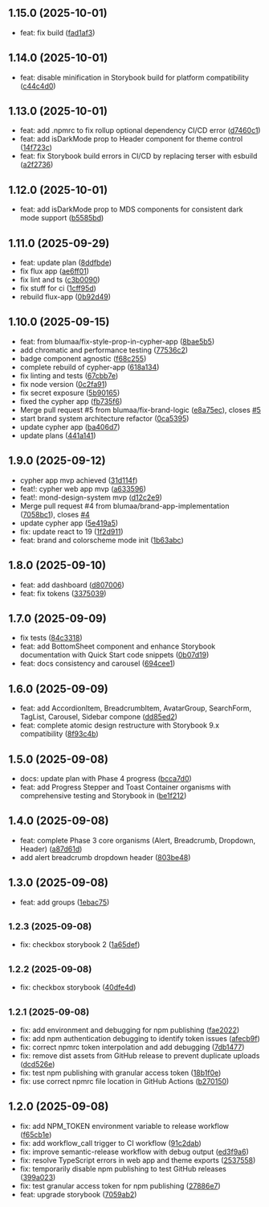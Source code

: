## 1.15.0 (2025-10-01)

* feat: fix build ([fad1af3](https://github.com/blumaa/mond-design-system/commit/fad1af3))

## 1.14.0 (2025-10-01)

* feat: disable minification in Storybook build for platform compatibility ([c44c4d0](https://github.com/blumaa/mond-design-system/commit/c44c4d0))

## 1.13.0 (2025-10-01)

* feat: add .npmrc to fix rollup optional dependency CI/CD error ([d7460c1](https://github.com/blumaa/mond-design-system/commit/d7460c1))
* feat: add isDarkMode prop to Header component for theme control ([14f723c](https://github.com/blumaa/mond-design-system/commit/14f723c))
* feat: fix Storybook build errors in CI/CD by replacing terser with esbuild ([a2f2736](https://github.com/blumaa/mond-design-system/commit/a2f2736))

## 1.12.0 (2025-10-01)

* feat: add isDarkMode prop to MDS components for consistent dark mode support ([b5585bd](https://github.com/blumaa/mond-design-system/commit/b5585bd))

## 1.11.0 (2025-09-29)

* feat: update plan ([8ddfbde](https://github.com/blumaa/mond-design-system/commit/8ddfbde))
* fix flux app ([ae6ff01](https://github.com/blumaa/mond-design-system/commit/ae6ff01))
* fix lint and ts ([c3b0090](https://github.com/blumaa/mond-design-system/commit/c3b0090))
* fix stuff for ci ([1cff95d](https://github.com/blumaa/mond-design-system/commit/1cff95d))
* rebuild flux-app ([0b92d49](https://github.com/blumaa/mond-design-system/commit/0b92d49))

## 1.10.0 (2025-09-15)

* feat: from blumaa/fix-style-prop-in-cypher-app ([8bae5b5](https://github.com/blumaa/mond-design-system/commit/8bae5b5))
* add chromatic and performance testing ([77536c2](https://github.com/blumaa/mond-design-system/commit/77536c2))
* badge component agnostic ([f68c255](https://github.com/blumaa/mond-design-system/commit/f68c255))
* complete rebuild of cypher-app ([618a134](https://github.com/blumaa/mond-design-system/commit/618a134))
* fix linting and tests ([67cbb7e](https://github.com/blumaa/mond-design-system/commit/67cbb7e))
* fix node version ([0c2fa91](https://github.com/blumaa/mond-design-system/commit/0c2fa91))
* fix secret exposure ([5b90165](https://github.com/blumaa/mond-design-system/commit/5b90165))
* fixed the cypher app ([fb735f6](https://github.com/blumaa/mond-design-system/commit/fb735f6))
* Merge pull request #5 from blumaa/fix-brand-logic ([e8a75ec](https://github.com/blumaa/mond-design-system/commit/e8a75ec)), closes [#5](https://github.com/blumaa/mond-design-system/issues/5)
* start brand system architecture refactor ([0ca5395](https://github.com/blumaa/mond-design-system/commit/0ca5395))
* update cypher app ([ba406d7](https://github.com/blumaa/mond-design-system/commit/ba406d7))
* update plans ([441a141](https://github.com/blumaa/mond-design-system/commit/441a141))

## 1.9.0 (2025-09-12)

* cypher app mvp achieved ([31d114f](https://github.com/blumaa/mond-design-system/commit/31d114f))
* feat!: cypher web app mvp ([a633596](https://github.com/blumaa/mond-design-system/commit/a633596))
* feat!: mond-design-system mvp ([d12c2e9](https://github.com/blumaa/mond-design-system/commit/d12c2e9))
* Merge pull request #4 from blumaa/brand-app-implementation ([7058bc1](https://github.com/blumaa/mond-design-system/commit/7058bc1)), closes [#4](https://github.com/blumaa/mond-design-system/issues/4)
* update cypher app ([5e419a5](https://github.com/blumaa/mond-design-system/commit/5e419a5))
* fix: update react to 19 ([1f2d911](https://github.com/blumaa/mond-design-system/commit/1f2d911))
* feat: brand and colorscheme mode init ([1b63abc](https://github.com/blumaa/mond-design-system/commit/1b63abc))

## 1.8.0 (2025-09-10)

* feat: add dashboard ([d807006](https://github.com/blumaa/mond-design-system/commit/d807006))
* feat: fix tokens ([3375039](https://github.com/blumaa/mond-design-system/commit/3375039))

## 1.7.0 (2025-09-09)

* fix tests ([84c3318](https://github.com/blumaa/mond-design-system/commit/84c3318))
* feat: add BottomSheet component and enhance Storybook documentation with Quick Start code snippets ([0b07d19](https://github.com/blumaa/mond-design-system/commit/0b07d19))
* feat: docs consistency and carousel ([694cee1](https://github.com/blumaa/mond-design-system/commit/694cee1))

## 1.6.0 (2025-09-09)

* feat: add AccordionItem, BreadcrumbItem, AvatarGroup, SearchForm, TagList, Carousel, Sidebar compone ([dd85ed2](https://github.com/blumaa/mond-design-system/commit/dd85ed2))
* feat: complete atomic design restructure with Storybook 9.x compatibility ([8f93c4b](https://github.com/blumaa/mond-design-system/commit/8f93c4b))

## 1.5.0 (2025-09-08)

* docs: update plan with Phase 4 progress ([bcca7d0](https://github.com/blumaa/mond-design-system/commit/bcca7d0))
* feat: add Progress Stepper and Toast Container organisms with comprehensive testing and Storybook in ([be1f212](https://github.com/blumaa/mond-design-system/commit/be1f212))

## 1.4.0 (2025-09-08)

* feat: complete Phase 3 core organisms (Alert, Breadcrumb, Dropdown, Header) ([a87d61d](https://github.com/blumaa/mond-design-system/commit/a87d61d))
* add alert breadcrumb dropdown header ([803be48](https://github.com/blumaa/mond-design-system/commit/803be48))

## 1.3.0 (2025-09-08)

* feat: add groups ([1ebac75](https://github.com/blumaa/mond-design-system/commit/1ebac75))

## <small>1.2.3 (2025-09-08)</small>

* fix: checkbox storybook 2 ([1a65def](https://github.com/blumaa/mond-design-system/commit/1a65def))

## <small>1.2.2 (2025-09-08)</small>

* fix: checkbox storybook ([40dfe4d](https://github.com/blumaa/mond-design-system/commit/40dfe4d))

## <small>1.2.1 (2025-09-08)</small>

* fix: add environment and debugging for npm publishing ([fae2022](https://github.com/blumaa/mond-design-system/commit/fae2022))
* fix: add npm authentication debugging to identify token issues ([afecb9f](https://github.com/blumaa/mond-design-system/commit/afecb9f))
* fix: correct npmrc token interpolation and add debugging ([7db1477](https://github.com/blumaa/mond-design-system/commit/7db1477))
* fix: remove dist assets from GitHub release to prevent duplicate uploads ([dcd526e](https://github.com/blumaa/mond-design-system/commit/dcd526e))
* fix: test npm publishing with granular access token ([18b1f0e](https://github.com/blumaa/mond-design-system/commit/18b1f0e))
* fix: use correct npmrc file location in GitHub Actions ([b270150](https://github.com/blumaa/mond-design-system/commit/b270150))

## 1.2.0 (2025-09-08)

* fix: add NPM_TOKEN environment variable to release workflow ([f65cb1e](https://github.com/blumaa/mond-design-system/commit/f65cb1e))
* fix: add workflow_call trigger to CI workflow ([91c2dab](https://github.com/blumaa/mond-design-system/commit/91c2dab))
* fix: improve semantic-release workflow with debug output ([ed3f9a6](https://github.com/blumaa/mond-design-system/commit/ed3f9a6))
* fix: resolve TypeScript errors in web app and theme exports ([2537558](https://github.com/blumaa/mond-design-system/commit/2537558))
* fix: temporarily disable npm publishing to test GitHub releases ([399a023](https://github.com/blumaa/mond-design-system/commit/399a023))
* fix: test granular access token for npm publishing ([27886e7](https://github.com/blumaa/mond-design-system/commit/27886e7))
* feat: upgrade storybook ([7059ab2](https://github.com/blumaa/mond-design-system/commit/7059ab2))
